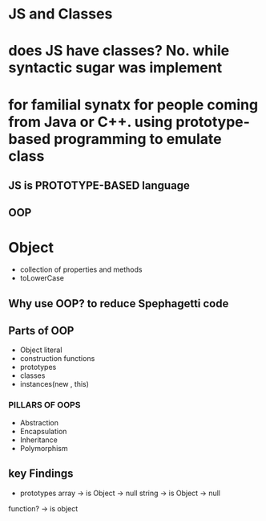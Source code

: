 # JS and Classes

# does JS have classes? No. while syntactic sugar was implement
# for familial synatx for people coming from Java or C++. using prototype-based programming to emulate class

## JS is PROTOTYPE-BASED language

## OOP

# Object
- collection of properties and methods
- toLowerCase

## Why use OOP? to reduce Spephagetti code

## Parts of OOP
- Object literal
- construction functions
- prototypes
- classes
- instances(new , this)


### PILLARS OF OOPS
- Abstraction
- Encapsulation
- Inheritance
- Polymorphism





## key Findings
- prototypes
array -> is Object -> null
string -> is Object -> null

function? -> is object 























